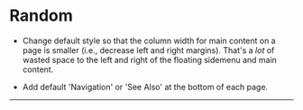 [//]: # ( This is where you should put your notes about setting up the MDwiki for the first time; and/or maybe create a blog post about it, with a document here or in Google Drive.)

# Random

 * Change default style so that the column width for main content on a page is smaller (i.e., decrease left and right margins).  That's a *lot* of wasted space to the left and right of the floating sidemenu and main content.
 
 * Add default 'Navigation' or 'See Also' at the bottom of each page.
 
<hr class="tight"><p class="timestamp" id="timestamp"></p>
<script type='text/javascript'>var timestamp=new Date(document.lastModified); document.getElementById("timestamp").innerHTML = timestamp;</script>

